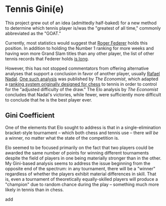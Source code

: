 # Tennis Gini(e)

This project grew out of an idea (admittedly half-baked) for a new method to determine which tennis player is/was the "greatest of all time," commonly abbreviated as the "GOAT."

Currently, most statistics would suggest that [Roger Federer](https://en.wikipedia.org/wiki/Roger_Federer) holds this position.  In addition to holding the Number 1 ranking for more weeks and having won more Grand Slam titles than any other player, the list of other tennis records that Federer holds [is long](https://en.wikipedia.org/wiki/List_of_career_achievements_by_Roger_Federer).

However, this has not stopped commentators from offering alternative analyses that support a conclusion in favor of another player, usually [Rafael Nadal](https://en.wikipedia.org/wiki/Rafael_Nadal). [One such analysis](https://www.economist.com/blogs/gametheory/2017/09/draws-tennis) was published by *The Economist*, which adapted a [ranking system originally designed for chess](https://en.wikipedia.org/wiki/Elo_rating_system) to tennis in order to control for the "adjusted difficulty of the draw."  The Elo analysis by *The Economist* concludes that Nadal's victories, while fewer, were sufficiently more difficult to conclude that he is the best player ever.

## Gini Coefficient

One of the elements that Elo sought to address is that in a single-elimination bracket-style tournament – which both chess and tennis use – there *will be* a winner, no matter what the state of the competition is.

Elo seemed to be focused primarily on the fact that two players could be awarded the same number of points for winning different tournaments despite the field of players in one being materially stronger than in the other. My Gini-based analysis seems to address the issue beginning from the opposite end of the spectrum: in any tournament, there will be a "winner" regardless of whether the players exhibit material differences in skill.  That is, even a tournament of theoretically equally-skilled players will produce a "champion" due to random chance during the play – something much more likely in tennis than in chess.

add

## 
